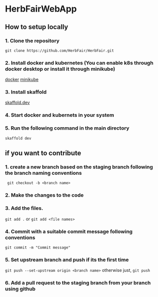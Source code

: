# HerbFairWebApp

## How to setup locally
### 1. Clone the repository
```git clone https://github.com/HerbFair/HerbFair.git```

### 2. Install docker and kubernetes (You can enable k8s through docker desktop or install it through minikube)
[docker](https://www.docker.com/get-started/)
[minikube](https://minikube.sigs.k8s.io/docs/start/)

### 3. Install skaffold
[skaffold.dev](https://skaffold.dev/docs/install/)

### 4. Start docker and kubernets in your system

### 5. Run the following command in the main directory
```skaffold dev```

## if you want to contribute

### 1. create a new branch based on the staging branch following the branch naming conventions
``` git checkout -b <branch name>```

### 2. Make the changes to the code

### 3. Add the files.
```git add .``` or ```git add <file names>```

### 4. Commit with a suitable commit message following conventions
```git commit -m "Commit message"```

### 5. Set upstream branch and push if its the first time
```git push --set-upstream origin <branch name>```
    otherwise just,
```git push```

### 6. Add a pull request to the staging branch from your branch using github
